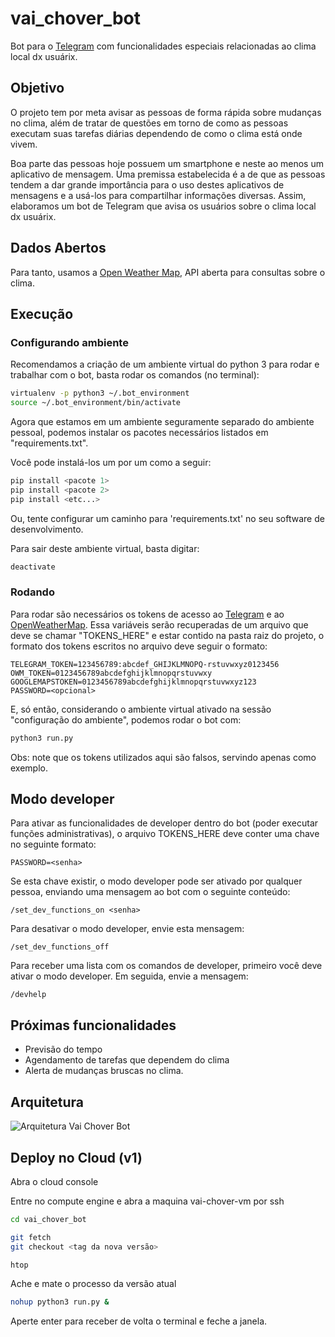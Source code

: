 # vai_chover_bot

Bot para o [Telegram](https://telegram.org/) com funcionalidades especiais relacionadas ao clima local dx usuárix.

## Objetivo

O projeto tem por meta avisar as pessoas de forma rápida sobre mudanças no clima, além de tratar de questões em torno de como as pessoas executam suas tarefas diárias dependendo de como o clima está onde vivem.

Boa parte das pessoas hoje possuem um smartphone e neste ao menos um aplicativo de mensagem. Uma premissa estabelecida é a de que as pessoas tendem a dar grande importância para o uso destes aplicativos de mensagens e a usá-los para compartilhar informações diversas. Assim, elaboramos um bot de Telegram que avisa os usuários sobre o clima local dx usuárix.

## Dados Abertos

Para tanto, usamos a [Open Weather Map](https://openweathermap.org/), API aberta para consultas sobre o clima.

## Execução

### Configurando ambiente

Recomendamos a criação de um ambiente virtual do python 3 para rodar e trabalhar com o bot, basta rodar os comandos (no terminal):

```bash
virtualenv -p python3 ~/.bot_environment
source ~/.bot_environment/bin/activate
```

Agora que estamos em um ambiente seguramente separado do ambiente pessoal, podemos instalar os pacotes necessários listados em "requirements.txt".

Você pode instalá-los um por um como a seguir:

```bash
pip install <pacote 1> 
pip install <pacote 2>
pip install <etc...>
```

Ou, tente configurar um caminho para 'requirements.txt' no seu software de desenvolvimento.

Para sair deste ambiente virtual, basta digitar:

```bash
deactivate
```

### Rodando

Para rodar são necessários os tokens de acesso ao [Telegram](https://core.telegram.org/bots) e ao [OpenWeatherMap](https://openweathermap.org/api). Essa variáveis serão recuperadas de um arquivo que deve se chamar "TOKENS_HERE" e estar contido na pasta raiz do projeto, o formato dos tokens escritos no arquivo deve seguir o formato:

```
TELEGRAM_TOKEN=123456789:abcdef_GHIJKLMNOPQ-rstuvwxyz0123456
OWM_TOKEN=0123456789abcdefghijklmnopqrstuvwxy
GOOGLEMAPSTOKEN=0123456789abcdefghijklmnopqrstuvwxyz123
PASSWORD=<opcional>
```

E, só então, considerando o ambiente virtual ativado na sessão "configuração do ambiente", podemos rodar o bot com:

```bash
python3 run.py
```

Obs: note que os tokens utilizados aqui são falsos, servindo apenas como exemplo.

## Modo developer

Para ativar as funcionalidades de developer dentro do bot (poder executar funções administrativas), 
o arquivo TOKENS_HERE deve conter uma chave no seguinte formato:

```TOKENS_HERE
PASSWORD=<senha>
```

Se esta chave existir, o modo developer pode ser ativado por qualquer pessoa,
 enviando uma mensagem ao bot com o seguinte conteúdo:

```On chat
/set_dev_functions_on <senha>
```

Para desativar o modo developer, envie esta mensagem:

```On chat
/set_dev_functions_off
```

Para receber uma lista com os comandos de developer, primeiro você deve ativar o modo developer.
Em seguida, envie a mensagem:

```On chat
/devhelp
```


## Próximas funcionalidades

- Previsão do tempo
- Agendamento de tarefas que dependem do clima
- Alerta de mudanças bruscas no clima.

## Arquitetura
![Arquitetura Vai Chover Bot](https://i.imgur.com/Rt6o1zI.jpg)

## Deploy no Cloud (v1)
Abra o cloud console

Entre no compute engine e abra a maquina vai-chover-vm por ssh

```bash
cd vai_chover_bot
```

```bash
git fetch
git checkout <tag da nova versão>
```

```bash
htop
```

Ache e mate o processo da versão atual

```bash
nohup python3 run.py &
```

Aperte enter para receber de volta o terminal e feche a janela.
